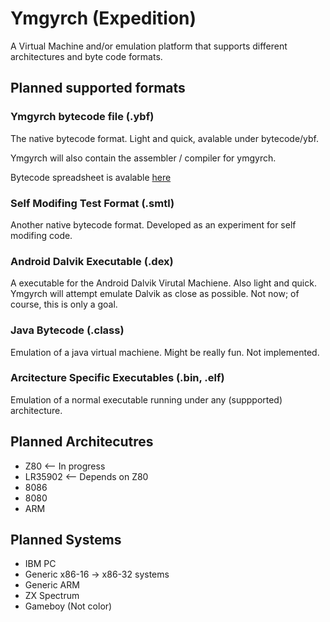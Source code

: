 Ymgyrch (Expedition)
=======

A Virtual Machine and/or emulation platform that supports different architectures and byte code formats.

Planned supported formats
-----------------

### Ymgyrch bytecode file (.ybf)
The native bytecode format. Light and quick, avalable under bytecode/ybf.

Ymgyrch will also contain the assembler / compiler for ymgyrch.

Bytecode spreadsheet is avalable [here](https://docs.google.com/spreadsheet/ccc?key=0AsruEzzE6SPOdHZCREZLaUtReHBGZE0yb2JLUFhsU3c&usp=sharing)


### Self Modifing Test Format (.smtl)
Another native bytecode format. Developed as an experiment for self modifing code.

### Android Dalvik Executable (.dex)
A executable for the Android Dalvik Virutal Machiene. Also light and quick.
Ymgyrch will attempt emulate Dalvik as close as possible.
Not now; of course, this is only a goal.

### Java Bytecode (.class)
Emulation of a java virtual machiene. Might be really fun. Not implemented.

### Arcitecture Specific Executables (.bin, .elf)

Emulation of a normal executable running under any (suppported) architecture.

Planned Architecutres
-----------------
* Z80 <-- In progress
* LR35902 <-- Depends on Z80
* 8086
* 8080
* ARM

Planned Systems
-----------------
* IBM PC
* Generic x86-16 -> x86-32 systems
* Generic ARM
* ZX Spectrum
* Gameboy (Not color)
